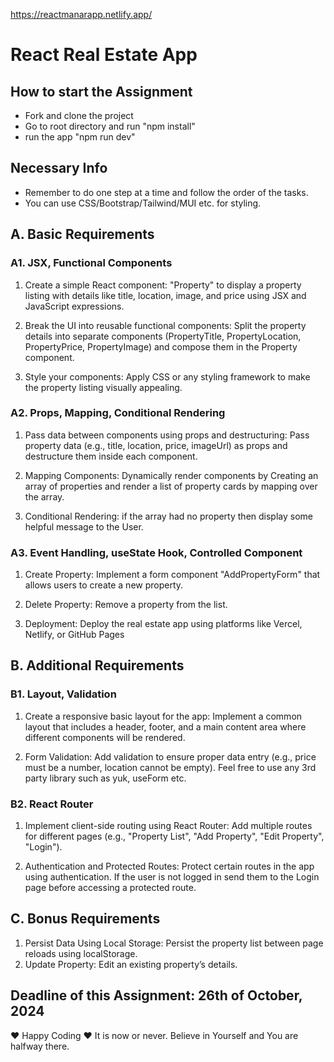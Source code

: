 https://reactmanarapp.netlify.app/
# React Real Estate App

## How to start the Assignment

- Fork and clone the project
- Go to root directory and run "npm install"
- run the app "npm run dev"

## Necessary Info

- Remember to do one step at a time and follow the order of the tasks.
- You can use CSS/Bootstrap/Tailwind/MUI etc. for styling.

## A. Basic Requirements

### A1. JSX, Functional Components

1. Create a simple React component: "Property" to display a property listing with details like title, location, image, and price using JSX and JavaScript expressions.

2. Break the UI into reusable functional components: Split the property details into separate components (PropertyTitle, PropertyLocation, PropertyPrice, PropertyImage) and compose them in the Property component.

3. Style your components: Apply CSS or any styling framework to make the property listing visually appealing.

### A2. Props, Mapping, Conditional Rendering

1. Pass data between components using props and destructuring: Pass property data (e.g., title, location, price, imageUrl) as props and destructure them inside each component.

2. Mapping Components: Dynamically render components by Creating an array of properties and render a list of property cards by mapping over the array.

3. Conditional Rendering: if the array had no property then display some helpful message to the User.

### A3. Event Handling, useState Hook, Controlled Component

1. Create Property: Implement a form component "AddPropertyForm" that allows users to create a new property.

2. Delete Property: Remove a property from the list.

3. Deployment: Deploy the real estate app using platforms like Vercel, Netlify, or GitHub Pages

## B. Additional Requirements

### B1. Layout, Validation

1. Create a responsive basic layout for the app: Implement a common layout that includes a header, footer, and a main content area where different components will be rendered.

2. Form Validation: Add validation to ensure proper data entry (e.g., price must be a number, location cannot be empty). Feel free to use any 3rd party library such as yuk, useForm etc.

### B2. React Router

1. Implement client-side routing using React Router: Add multiple routes for different pages (e.g., "Property List", "Add Property", "Edit Property", "Login").

2. Authentication and Protected Routes: Protect certain routes in the app using authentication. If the user is not logged in send them to the Login page before accessing a protected route.

## C. Bonus Requirements

1. Persist Data Using Local Storage: Persist the property list between page reloads using localStorage.
2. Update Property: Edit an existing property’s details.

## Deadline of this Assignment: 26th of October, 2024

&hearts; Happy Coding &hearts;
It is now or never.
Believe in Yourself and You are halfway there.
